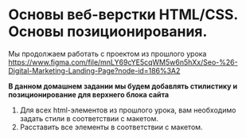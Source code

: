 # Основы веб-верстки HTML/CSS. Основы позиционирования.

Мы продолжаем работать с проектом из прошлого урока https://www.figma.com/file/mnLY69cYE5cqWM5w6n5hXx/Seo-%26-Digital-Marketing-Landing-Page?node-id=186%3A2

**В данном домашнем задании мы будем добавлять 
стилистику и позиционирование для верхнего блока 
сайта**

1. Для всех html-элементов из прошлого урока, вам необходимо задать стили в соответствии с макетом.
2. Расставить все элементы в соответствии с макетом.
